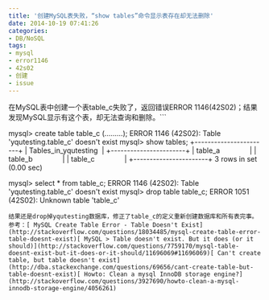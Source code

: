 ```yaml
---
title: '创建MySQL表失败，“show tables”命令显示表存在却无法删除'
date: 2014-10-19 07:41:26
categories: 
- DB/NoSQL
tags: 
- mysql
- error1146
- 42s02
- 创建
- issue
---
```

在MySQL表中创建一个表table_c失败了，返回错误ERROR 1146(42S02)；结果发现MySQL显示有这个表，却无法查询和删除。```

mysql> create table table_c (.........);
ERROR 1146 (42S02): Table 'yqutesting.table_c' doesn't exist
mysql> show tables;
+-----------------------+
| Tables_in_yqutesting  |
+-----------------------+
| table_a               |
| table_b               |
| table_c               |
+-----------------------+
3 rows in set (0.00 sec)

mysql> select * from table_c;
ERROR 1146 (42S02): Table 'yqutesting.table_c' doesn't exist
mysql> drop table table_c;
ERROR 1051 (42S02): Unknown table 'table_c'

```
结果还是drop掉yqutesting数据库，修正了table_c的定义重新创建数据库和所有表完事。
参考：[ MySQL Create Table Error - Table Doesn't Exist](http://stackoverflow.com/questions/18034485/mysql-create-table-error-table-doesnt-exist)[ MySQL > Table doesn't exist. But it does (or it should)](http://stackoverflow.com/questions/7759170/mysql-table-doesnt-exist-but-it-does-or-it-should/11696069#11696069)[ Can't create table, but table doesn't exist](http://dba.stackexchange.com/questions/69656/cant-create-table-but-table-doesnt-exist)[ Howto: Clean a mysql InnoDB storage engine?](http://stackoverflow.com/questions/3927690/howto-clean-a-mysql-innodb-storage-engine/4056261)
